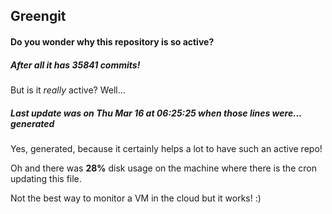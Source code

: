 ## Greengit

#### Do you wonder why this repository is so active?

##### After all it has 35841 commits!

But is it *really* active? Well...

##### Last update was on Thu Mar 16 at 06:25:25 when those lines were... generated

Yes, generated, because it certainly helps a lot to have such an active repo!

Oh and there was **28%** disk usage on the machine
where there is the cron updating this file.

Not the best way to monitor a VM in the cloud but it works! :)
